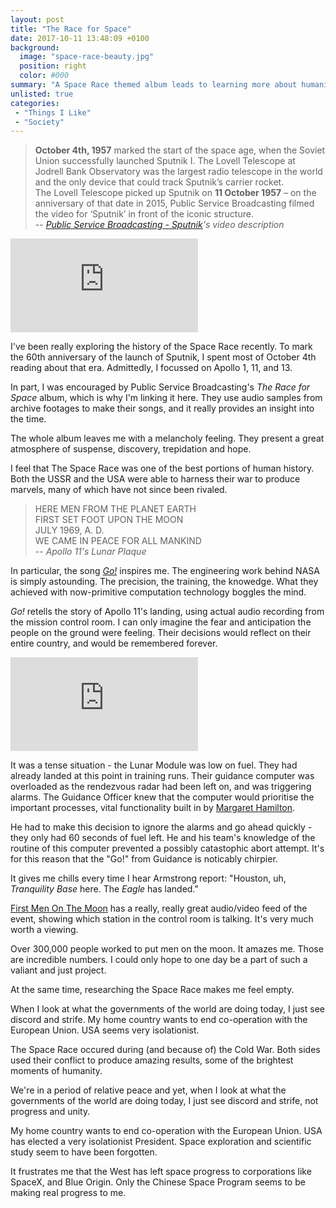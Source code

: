 ```yaml
---
layout: post
title: "The Race for Space"
date: 2017-10-11 13:48:09 +0100
background:
  image: "space-race-beauty.jpg"
  position: right
  color: #000
summary: "A Space Race themed album leads to learning more about humanity's past."
unlisted: true
categories:
 - "Things I Like"
 - "Society"
---
```


>**October 4th, 1957** marked the start of the space age, 
when the Soviet Union successfully launched Sputnik I.
>The Lovell Telescope at Jodrell Bank Observatory was the largest radio 
telescope in the world and the only device that could track Sputnik’s carrier rocket.<br>
>The Lovell Telescope picked up Sputnik on **11 October 1957** –
on the anniversary of that date in 2015, 
Public Service Broadcasting filmed the video for ‘Sputnik’ in front of the iconic structure.<br>
> -- <cite>[Public Service Broadcasting - Sputnik](https://www.youtube.com/watch?v=It42TsD7_sI)'s video description</cite>

<div class="youtube">
    <iframe src="https://www.youtube.com/embed/It42TsD7_sI" frameborder="0" allowfullscreen></iframe>
</div>

I've been really exploring the history of the Space Race recently.
To mark the 60th anniversary of the launch of Sputnik,
I spent most of October 4th reading about that era.
Admittedly, I focussed on Apollo 1, 11, and 13.

In part, I was encouraged by Public Service Broadcasting's *The Race for Space*
album, which is why I'm linking it here.
They use audio samples from archive footages to make their songs,
and it really provides an insight into the time.

The whole album leaves me with a melancholy feeling.
They present a great atmosphere of suspense, discovery,
trepidation and hope.

I feel that The Space Race was one of the best portions of human history.
Both the USSR and the USA were able to harness their war to
produce marvels, many of which have not since been rivaled.

>HERE MEN FROM THE PLANET EARTH<br>
FIRST SET FOOT UPON THE MOON<br>
JULY 1969, A. D.<br>
WE CAME IN PEACE FOR ALL MANKIND<br>
> -- <cite>Apollo 11's Lunar Plaque</cite>

In particular, the song [*Go!*](https://www.youtube.com/watch?v=BHIo6qwJarI) inspires me.
The engineering work behind NASA is simply astounding.
The precision, the training, the knowedge.
What they achieved with now-primitive computation technology boggles the mind.

*Go!* retells the story of Apollo 11's landing,
using actual audio recording from the mission control room.
I can only imagine the fear and anticipation the people on the ground were feeling. 
Their decisions would reflect on their entire country, and would be remembered forever.

<div class="youtube">
    <iframe src="https://www.youtube.com/embed/BHIo6qwJarI" frameborder="0" allowfullscreen></iframe>
</div>

It was a tense situation - the Lunar Module was low on fuel.
They had already landed at this point in training runs.
Their guidance computer was overloaded as the rendezvous radar had been left on,
and was triggering alarms.
The Guidance Officer knew that the computer would prioritise the important processes,
vital functionality built in by [Margaret Hamilton](https://en.wikipedia.org/wiki/Margaret_Hamilton_(scientist)).

He had to make this decision to ignore the alarms and go ahead quickly -
they only had 60 seconds of fuel left.
He and his team's knowledge of the routine of this computer prevented a possibly catastophic abort attempt.
It's for this reason that the "Go!" from Guidance is noticably chirpier.

It gives me chills every time I hear Armstrong report:
"Houston, uh, *Tranquility Base* here. The *Eagle* has landed."

[First Men On The Moon](http://www.firstmenonthemoon.com/) has a really, really great
audio/video feed of the event, showing which station in the control room is talking.
It's very much worth a viewing.

Over 300,000 people worked to put men on the moon.
It amazes me. Those are incredible numbers.
I could only hope to one day be a part of such a valiant and just project. 

At the same time, researching the Space Race makes me feel empty.

When I look at what the governments of the world are doing today,
I just see discord and strife.
My home country wants to end co-operation with the European Union.
USA seems very isolationist. 

The Space Race occured during (and because of) the Cold War.
Both sides used their conflict to produce amazing results,
some of the brightest moments of humanity.

We're in a period of relative peace and yet,
when I look at what the governments of the world are doing today,
I just see discord and strife, not progress and unity.

My home country wants to end co-operation with the European Union.
USA has elected a very isolationist President.
Space exploration and scientific study seem to have been forgotten.

It frustrates me that the West has left space progress to corporations like 
SpaceX, and Blue Origin. 
Only the Chinese Space Program seems to be making real progress to me.
